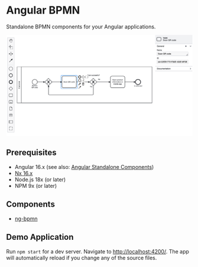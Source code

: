 # Angular BPMN

Standalone BPMN components for your Angular applications.

![ng-bpmn](./libs/ng-bpmn/docs/ng-bpmn-properties.png)

## Prerequisites

- Angular 16.x (see also: [Angular Standalone Components](https://angular.io/guide/standalone-components))
- [Nx 16.x](https://nx.dev/getting-started/intro)
- Node.js 18x (or later)
- NPM 9x (or later)

## Components

- [ng-bpmn](./libs/ng-bpmn/README.md)

## Demo Application

Run `npm start` for a dev server. Navigate to <http://localhost:4200/>. The app will automatically reload if you change any of the source files.

